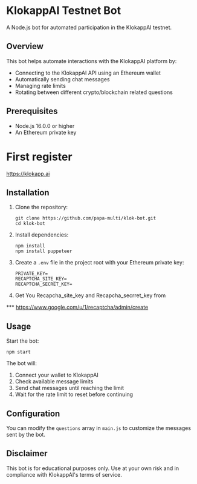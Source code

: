 # KlokappAI Testnet Bot

A Node.js bot for automated participation in the KlokappAI testnet.

## Overview

This bot helps automate interactions with the KlokappAI platform by:
- Connecting to the KlokappAI API using an Ethereum wallet
- Automatically sending chat messages
- Managing rate limits
- Rotating between different crypto/blockchain related questions

## Prerequisites

- Node.js 16.0.0 or higher
- An Ethereum private key

# First register
https://klokapp.ai

## Installation

1. Clone the repository:
    ```
    git clone https://github.com/papa-multi/klok-bot.git
    cd klok-bot
    ```

2. Install dependencies:
    ```
    npm install
    npm install puppeteer
    ```

3. Create a `.env` file in the project root with your Ethereum private key:
    ```
    PRIVATE_KEY=
    RECAPTCHA_SITE_KEY=
    RECAPTCHA_SECRET_KEY=
    ```

4. Get You Recapcha_site_key and Recapcha_secrret_key from 

*** https://www.google.com/u/1/recaptcha/admin/create

## Usage

Start the bot:
```
npm start
```

The bot will:
1. Connect your wallet to KlokappAI
2. Check available message limits
3. Send chat messages until reaching the limit
4. Wait for the rate limit to reset before continuing



## Configuration

You can modify the `questions` array in `main.js` to customize the messages sent by the bot.

## Disclaimer

This bot is for educational purposes only. Use at your own risk and in compliance with KlokappAI's terms of service.

